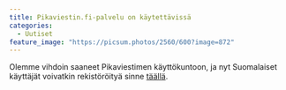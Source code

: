 ```yaml
---
title: Pikaviestin.fi-palvelu on käytettävissä
categories:
  - Uutiset
feature_image: "https://picsum.photos/2560/600?image=872"
---
```


Olemme vihdoin saaneet Pikaviestimen käyttökuntoon, ja nyt Suomalaiset käyttäjät
voivatkin rekistöröityä sinne
[täällä](https://login.pikaviestin.fi/if/flow/matrix-enrollment/).
